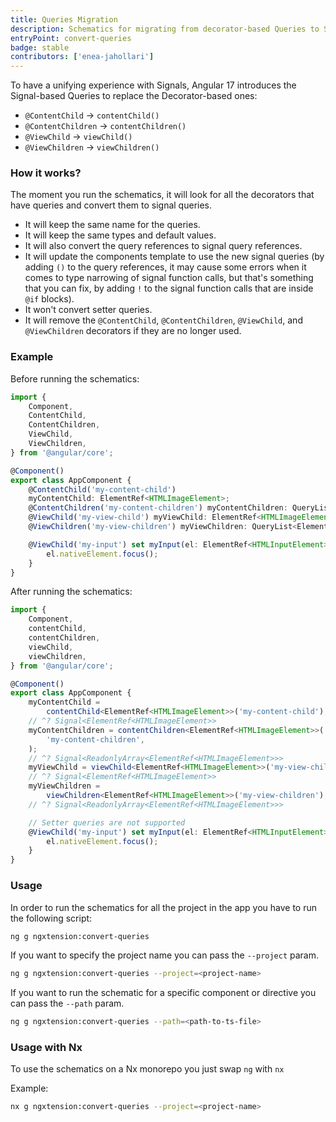 ```yaml
---
title: Queries Migration
description: Schematics for migrating from decorator-based Queries to Signal-based Queries
entryPoint: convert-queries
badge: stable
contributors: ['enea-jahollari']
---
```


To have a unifying experience with Signals, Angular 17 introduces the Signal-based Queries to replace the Decorator-based ones:

- `@ContentChild` -> `contentChild()`
- `@ContentChildren` -> `contentChildren()`
- `@ViewChild` -> `viewChild()`
- `@ViewChildren` -> `viewChildren()`

### How it works?

The moment you run the schematics, it will look for all the decorators that have queries and convert them to signal queries.

- It will keep the same name for the queries.
- It will keep the same types and default values.
- It will also convert the query references to signal query references.
- It will update the components template to use the new signal queries (by adding `()` to the query references, it may cause some errors when it comes to type narrowing of signal function calls, but that's something that you can fix, by adding `!` to the signal function calls that are inside `@if` blocks).
- It won't convert setter queries.
- It will remove the `@ContentChild`, `@ContentChildren`, `@ViewChild`, and `@ViewChildren` decorators if they are no longer used.

### Example

Before running the schematics:

```typescript
import {
	Component,
	ContentChild,
	ContentChildren,
	ViewChild,
	ViewChildren,
} from '@angular/core';

@Component()
export class AppComponent {
	@ContentChild('my-content-child')
	myContentChild: ElementRef<HTMLImageElement>;
	@ContentChildren('my-content-children') myContentChildren: QueryList<ElementRef<HTMLImageElement>>;
	@ViewChild('my-view-child') myViewChild: ElementRef<HTMLImageElement>;
	@ViewChildren('my-view-children') myViewChildren: QueryList<ElementRef<HTMLImageElement>>;

	@ViewChild('my-input') set myInput(el: ElementRef<HTMLInputElement>) {
		el.nativeElement.focus();
	}
}
```

After running the schematics:

```typescript
import {
	Component,
	contentChild,
	contentChildren,
	viewChild,
	viewChildren,
} from '@angular/core';

@Component()
export class AppComponent {
	myContentChild =
		contentChild<ElementRef<HTMLImageElement>>('my-content-child');
	// ^? Signal<ElementRef<HTMLImageElement>>
	myContentChildren = contentChildren<ElementRef<HTMLImageElement>>(
		'my-content-children',
	);
	// ^? Signal<ReadonlyArray<ElementRef<HTMLImageElement>>>
	myViewChild = viewChild<ElementRef<HTMLImageElement>>('my-view-child');
	// ^? Signal<ElementRef<HTMLImageElement>>
	myViewChildren =
		viewChildren<ElementRef<HTMLImageElement>>('my-view-children');
	// ^? Signal<ReadonlyArray<ElementRef<HTMLImageElement>>>

	// Setter queries are not supported
	@ViewChild('my-input') set myInput(el: ElementRef<HTMLInputElement>) {
		el.nativeElement.focus();
	}
}
```

### Usage

In order to run the schematics for all the project in the app you have to run the following script:

```bash
ng g ngxtension:convert-queries
```

If you want to specify the project name you can pass the `--project` param.

```bash
ng g ngxtension:convert-queries --project=<project-name>
```

If you want to run the schematic for a specific component or directive you can pass the `--path` param.

```bash
ng g ngxtension:convert-queries --path=<path-to-ts-file>
```

### Usage with Nx

To use the schematics on a Nx monorepo you just swap `ng` with `nx`

Example:

```bash
nx g ngxtension:convert-queries --project=<project-name>
```
